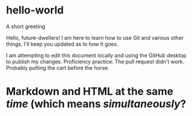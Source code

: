 # hello-world
A short greeting

Hello, future-dwellers!  I am here to learn how to use Git and various other things.  I'll keep you updated as to how it goes.

I am attempting to edit this document locally and using the GitHub desktop to publish my changes.  Proficiency practice.
The pull request didn't work.  Probably putting the cart before the horse.

# Markdown and HTML at the **same** *time* (which means **_simultaneously_**?